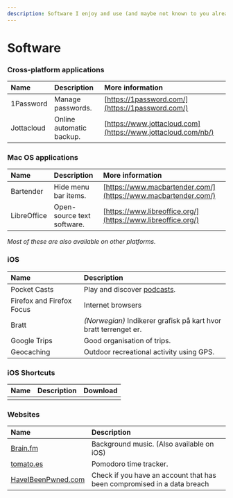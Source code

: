 ```yaml
---
description: Software I enjoy and use (and maybe not known to you already).
---
```


# Software

### Cross-platform applications

| Name | Description | More information |
| :--- | :--- | :--- |
| 1Password | Manage passwords. | [https://1password.com/](https://1password.com/) |
| Jottacloud | Online automatic backup. | [https://www.jottacloud.com](https://www.jottacloud.com/nb/) |

### Mac OS applications

| Name | Description | More information |
| :--- | :--- | :--- |
| Bartender | Hide menu bar items. | [https://www.macbartender.com/](https://www.macbartender.com/) |
| LibreOffice | Open-source text software. | [https://www.libreoffice.org/](https://www.libreoffice.org/) |

_Most of these are also available on other platforms._

### iOS

| Name | Description |
| :--- | :--- |
| Pocket Casts | Play and discover [podcasts](podcasts.md). |
| Firefox and Firefox Focus | Internet browsers |
| Bratt | _\(Norwegian\)_ Indikerer grafisk på kart hvor bratt terrenget er. |
| Google Trips | Good organisation of trips. |
| Geocaching | Outdoor recreational activity using GPS. |

### iOS Shortcuts

| Name | Description | Download |
| :--- | :--- | :--- |
|  |  |  |

### Websites

| Name | Description |
| :--- | :--- |
| [Brain.fm](https://brain.fm) | Background music. \(Also available on iOS\) |
| [tomato.es](http://www.tomato.es/) | Pomodoro time tracker. |
| [HaveIBeenPwned.com](https://haveibeenpwned.com/Passwords) | Check if you have an account that has been compromised in a data breach |

